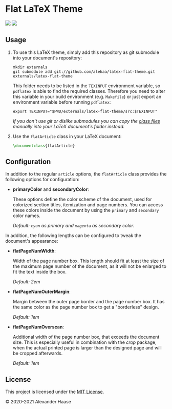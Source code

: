 # Flat LaTeX Theme

[![](https://img.shields.io/github/issues-raw/alehaa/latex-flat-theme.svg?style=flat-square)](https://github.com/alehaa/latex-flat-theme/issues)
[![](https://img.shields.io/badge/license-MIT-blue.svg?style=flat-square)](LICENSE)


## Usage

1. To use this LaTeX theme, simply add this repository as git submodule into
   your document's repository:

   ```
   mkdir externals
   git submodule add git://github.com/alehaa/latex-flat-theme.git externals/latex-flat-theme
   ```

   This folder needs to be listed in the `TEXINPUT` environment variable, so
   `pdflatex` is able to find the required classes. Therefore you need to alter
   this variable in your build environment (e.g. `Makefile`) or just export an
   environment variable before running `pdflatex`:

   ```
   export TEXINPUT="$PWD/externals/latex-flat-theme/src:$TEXINPUT"
   ```

   *If you don't use git or dislike submodules you can copy the
   [class files](src/) manually into your LaTeX document's folder instead.*

2. Use the `flatArticle` class in your LaTeX document:

   ```LaTeX
   \documentclass{flatArticle}
   ```


## Configuration

In addition to the regular `article` options, the `flatArticle` class provides
the following options for configuration:

* **primaryColor** and **secondaryColor**:

  These options define the color scheme of the document, used for colorized
  section titles, itemization and page numbers. You can access these colors
  inside the document by using the `primary` and `secondary` color names.

  *Default: `cyan` as primary and `magenta` as secondary color.*

In addition, the following lengths can be configured to tweak the document's
appearance:

* **flatPageNumWidth**:

  Width of the page number box. This length should fit at least the size of the
  maximum page number of the document, as it will not be enlarged to fit the
  text inside the box.

  *Default: 2em*

* **flatPageNumOuterMargin**:

  Margin between the outer page border and the page number box. It has the same
  color as the page number box to get a "borderless" design.

  *Default: 1em*

* **flatPageNumOverscan**:

  Additional width of the page number box, that exceeds the document size. This
  is especially useful in combination with the *crop* package, when the actual
  printed page is larger than the designed page and will be cropped afterwards.

  *Default: 1em*


## License

This project is licensed under the [MIT License](LICENSE).

&copy; 2020-2021 Alexander Haase
